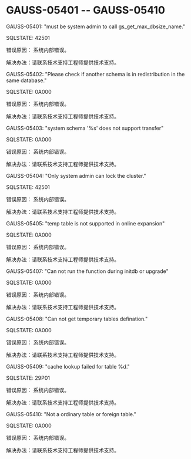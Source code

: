 # GAUSS-05401 -- GAUSS-05410<a name="ZH-CN_TOPIC_0302073154"></a>

GAUSS-05401: "must be system admin to call gs\_get\_max\_dbsize\_name."

SQLSTATE: 42501

错误原因： 系统内部错误。

解决办法：请联系技术支持工程师提供技术支持。

GAUSS-05402: "Please check if another schema is in redistribution in the same database."

SQLSTATE: 0A000

错误原因： 系统内部错误。

解决办法：请联系技术支持工程师提供技术支持。

GAUSS-05403: "system schema '%s' does not support transfer"

SQLSTATE: 0A000

错误原因： 系统内部错误。

解决办法：请联系技术支持工程师提供技术支持。

GAUSS-05404: "Only system admin can lock the cluster."

SQLSTATE: 42501

错误原因： 系统内部错误。

解决办法：请联系技术支持工程师提供技术支持。

GAUSS-05405: "temp table is not supported in online expansion"

SQLSTATE: 0A000

错误原因： 系统内部错误。

解决办法：请联系技术支持工程师提供技术支持。

GAUSS-05407: "Can not run the function during initdb or upgrade"

SQLSTATE: 0A000

错误原因： 系统内部错误。

解决办法：请联系技术支持工程师提供技术支持。

GAUSS-05408: "Can not get temporary tables defination."

SQLSTATE: 0A000

错误原因： 系统内部错误。

解决办法：请联系技术支持工程师提供技术支持。

GAUSS-05409: "cache lookup failed for table %d."

SQLSTATE: 29P01

错误原因： 系统内部错误。

解决办法：请联系技术支持工程师提供技术支持。

GAUSS-05410: "Not a ordinary table or foreign table."

SQLSTATE: 0A000

错误原因： 系统内部错误。

解决办法：请联系技术支持工程师提供技术支持。

